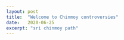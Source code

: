 ```yaml
---
layout: post
title:  "Welcome to Chinmoy controversies"
date:   2020-06-25
excerpt: "sri chinmoy path"
---
```

